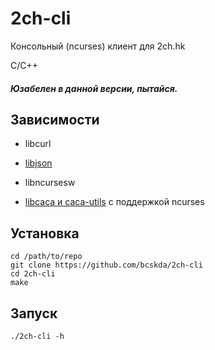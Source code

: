 # 2ch-cli
Консольный (ncurses) клиент для 2ch.hk

C/C++

##### Юзабелен в данной версии, пытайся.

## Зависимости
- libcurl

- [libjson](https://github.com/vincenthz/libjson)

- libncursesw

- [libcaca и caca-utils](https://github.com/cacalabs/libcaca) с поддержкой ncurses
## Установка
```
cd /path/to/repo
git clone https://github.com/bcskda/2ch-cli
cd 2ch-cli
make
```
## Запуск
```
./2ch-cli -h
```
